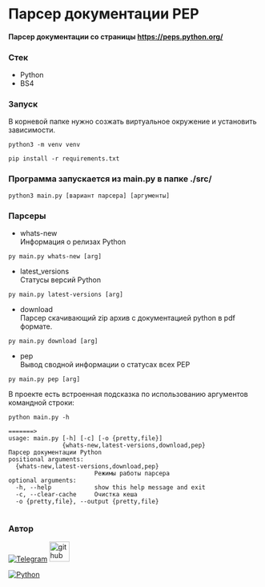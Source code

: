 # Парсер документации PEP


#### Парсер документации со страницы https://peps.python.org/
### Стек
+ Python 
+ BS4
### Запуск
В корневой папке нужно созжать виртуальное окружение и установить зависимости.
```
python3 -m venv venv
```
```
pip install -r requirements.txt
```
### Программа запускается из main.py в папке ./src/
```
python3 main.py [вариант парсера] [аргументы]
```
### Парсеры
- whats-new   
Информация о релизах Python
```
py main.py whats-new [arg]
```
- latest_versions   
Статусы версий Python
```
py main.py latest-versions [arg]
```
- download   
Парсер скачивающий zip архив с документацией python в pdf формате.
```
py main.py download [arg]
```
- pep   
Вывод сводной информации о статусах всех PEP
```
py main.py pep [arg]
```
В проекте есть встроенная подсказка по использованию аргументов командной строки:
```
python main.py -h
```
```
=======>
usage: main.py [-h] [-c] [-o {pretty,file}]
               {whats-new,latest-versions,download,pep}
Парсер документации Python
positional arguments:
  {whats-new,latest-versions,download,pep}
                        Режимы работы парсера
optional arguments:
  -h, --help            show this help message and exit
  -c, --clear-cache     Очистка кеша
  -o {pretty,file}, --output {pretty,file}
     
```


### Автор

[![Telegram](https://img.shields.io/badge/-Telegram-464646?style=flat-square&logo=Telegram)](https://t.me/harkort)
[<img src='https://cdn.jsdelivr.net/npm/simple-icons@3.0.1/icons/github.svg' alt='github' height='40'>](https://github.com/xrito)  


[![Python](https://img.shields.io/badge/-Python-464646?style=flat-square&logo=Python)](https://www.python.org/)
